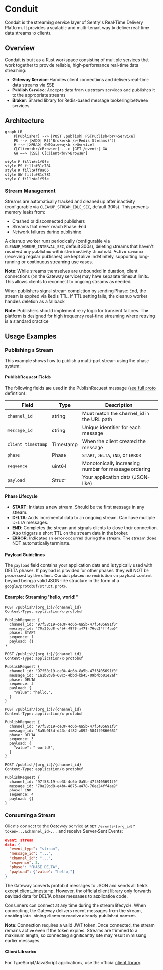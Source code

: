 # Conduit

Conduit is the streaming service layer of Sentry's Real-Time Delivery Platform. It provides a scalable and multi-tenant way to deliver real-time data streams to clients.

## Overview

Conduit is built as a Rust workspace consisting of multiple services that work together to provide reliable, high-performance real-time data streaming:

- **Gateway Service**: Handles client connections and delivers real-time data streams via SSE
- **Publish Service**: Accepts data from upstream services and publishes it to the appropriate streams
- **Broker**: Shared library for Redis-based message brokering between services

## Architecture

```mermaid
graph LR
    P[Publisher] --> |POST /publish| PS[Publish<br/>Service]
    PS --> |XADD| R[("Broker<br/>(Redis Streams)")]
    R --> |XREAD| GW[Gateway<br/>Service]
    C[Client<br/>Browser] -.-> |GET /events| GW
    GW ==> |SSE| C[Client<br/>Browser]

style P fill:#e1f5fe
style PS fill:#81c784
style R fill:#ff8a65
style GW fill:#81c784
style C fill:#e1f5fe
```

### Stream Management

Streams are automatically tracked and cleaned up after inactivity (configurable via `CLEANUP_STREAM_IDLE_SEC`, default 300s).
This prevents memory leaks from:

- Crashed or disconnected publishers
- Streams that never reach Phase::End
- Network failures during publishing

A cleanup worker runs periodically (configurable via `CLEANUP_WORKER_INTERVAL_SEC`, default 300s), deleting streams that haven't received any publishes within the inactivity threshold. Active streams (receiving regular publishes) are kept alive indefinitely, supporting long-running or continuous streaming use cases.

**Note:** While streams themselves are unbounded in duration, client connections (on the Gateway service) may have separate timeout limits. This allows clients to reconnect to ongoing streams as needed.

When publishers signal stream completion by sending Phase::End, the stream is expired via Redis TTL. If TTL setting fails, the cleanup worker handles deletion as a fallback.

**Note:** Publishers should implement retry logic for transient failures. The platform is designed for high frequency real-time streaming where retrying is a standard practice.

## Usage Examples

### Publishing a Stream

This example shows how to publish a multi-part stream using the phase system:

#### PublishRequest Fields

The following fields are used in the PublishRequest message ([see full proto definition](https://github.com/getsentry/sentry-protos/tree/main/proto/sentry_protos/conduit)):

| Field              | Type      | Description                                          |
| ------------------ | --------- | ---------------------------------------------------- |
| `channel_id`       | string    | Must match the channel_id in the URL path            |
| `message_id`       | string    | Unique identifier for each message                   |
| `client_timestamp` | Timestamp | When the client created the message                  |
| `phase`            | Phase     | `START`, `DELTA`, `END`, or `ERROR`                  |
| `sequence`         | uint64    | Monotonically increasing number for message ordering |
| `payload`          | Struct    | Your application data (JSON-like)                    |

#### Phase Lifecycle

- **START**: Initiates a new stream. Should be the first message in any stream.
- **DELTA**: Adds incremental data to an ongoing stream. Can have multiple DELTA messages.
- **END**: Completes the stream and signals clients to close their connection. Also triggers a short TTL on the stream data in the broker.
- **ERROR**: Indicates an error occurred during the stream. The stream does NOT automatically terminate.

#### Payload Guidelines

The `payload` field contains your application data and is typically used with DELTA phases. If payload is provided for other phases, they will NOT be processed by the client. Conduit places no restriction on payload content beyond being a valid JSON-like structure in the form of a `google/protobuf/struct.proto`.

#### Example: Streaming "hello, world!"

```http
POST /publish/{org_id}/{channel_id}
Content-Type: application/x-protobuf

PublishRequest {
  channel_id: "97f58c19-ce38-4c6b-8a5b-47f3405691f0"
  message_id: "70a29bd8-e4b6-4875-a478-76ee24ff4ae9"
  phase: START
  sequence: 1
  payload: {}
}
```

```http
POST /publish/{org_id}/{channel_id}
Content-Type: application/x-protobuf

PublishRequest {
  channel_id: "97f58c19-ce38-4c6b-8a5b-47f3405691f0"
  message_id: "1a1b8d8b-68c5-4bbd-bb45-09b4bb01e2af"
  phase: DELTA
  sequence: 2
  payload: {
    "value": "hello,",
  }
}
```

```http
POST /publish/{org_id}/{channel_id}
Content-Type: application/x-protobuf

PublishRequest {
  channel_id: "97f58c19-ce38-4c6b-8a5b-47f3405691f0"
  message_id: "8a5b915d-d434-4f82-a892-584ff9866654"
  phase: DELTA
  sequence: 3
  payload: {
    "value": " world!",
  }
}
```

```http
POST /publish/{org_id}/{channel_id}
Content-Type: application/x-protobuf

PublishRequest {
  channel_id: "97f58c19-ce38-4c6b-8a5b-47f3405691f0"
  message_id: "70a29bd8-e4b6-4875-a478-76ee24ff4ae9"
  phase: END
  sequence: 4
  payload: {}
}
```

### Consuming a Stream

Clients connect to the Gateway service at `GET /events/{org_id}?token=...&channel_id=...` and receive Server-Sent Events:

```json
event: stream
data: {
  "event_type": "stream",
  "message_id": "...",
  "channel_id": "...",
  "sequence": 2,
  "phase": "PHASE_DELTA",
  "payload": {"value": "hello,"}
}
```

The Gateway converts protobuf messages to JSON and sends all fields except client_timestamp.
However, the official client library only forwards payload data for DELTA phase messages to application code.

Consumers can connect at any time during the stream lifecycle. When connecting, the Gateway delivers recent messages from the stream,
enabling late-joining clients to receive already-published content.

**Note:** Connection requires a valid JWT token. Once connected, the stream remains active even if the token expires. Streams are trimmed to
a maximum length, so connecting significantly late may result in missing earlier messages.

#### Client Libraries

For TypeScript/JavaScript applications, use the official [client library](https://github.com/getsentry/conduit-client).
